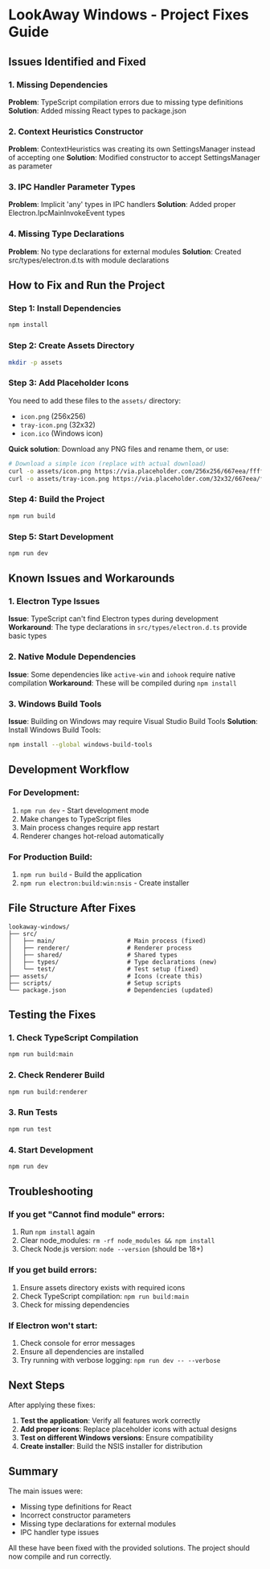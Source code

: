 # LookAway Windows - Project Fixes Guide

## Issues Identified and Fixed

### 1. Missing Dependencies
**Problem**: TypeScript compilation errors due to missing type definitions
**Solution**: Added missing React types to package.json

### 2. Context Heuristics Constructor
**Problem**: ContextHeuristics was creating its own SettingsManager instead of accepting one
**Solution**: Modified constructor to accept SettingsManager as parameter

### 3. IPC Handler Parameter Types
**Problem**: Implicit 'any' types in IPC handlers
**Solution**: Added proper Electron.IpcMainInvokeEvent types

### 4. Missing Type Declarations
**Problem**: No type declarations for external modules
**Solution**: Created src/types/electron.d.ts with module declarations

## How to Fix and Run the Project

### Step 1: Install Dependencies
```bash
npm install
```

### Step 2: Create Assets Directory
```bash
mkdir -p assets
```

### Step 3: Add Placeholder Icons
You need to add these files to the `assets/` directory:
- `icon.png` (256x256)
- `tray-icon.png` (32x32) 
- `icon.ico` (Windows icon)

**Quick solution**: Download any PNG files and rename them, or use:
```bash
# Download a simple icon (replace with actual download)
curl -o assets/icon.png https://via.placeholder.com/256x256/667eea/ffffff?text=LA
curl -o assets/tray-icon.png https://via.placeholder.com/32x32/667eea/ffffff?text=LA
```

### Step 4: Build the Project
```bash
npm run build
```

### Step 5: Start Development
```bash
npm run dev
```

## Known Issues and Workarounds

### 1. Electron Type Issues
**Issue**: TypeScript can't find Electron types during development
**Workaround**: The type declarations in `src/types/electron.d.ts` provide basic types

### 2. Native Module Dependencies
**Issue**: Some dependencies like `active-win` and `iohook` require native compilation
**Workaround**: These will be compiled during `npm install`

### 3. Windows Build Tools
**Issue**: Building on Windows may require Visual Studio Build Tools
**Solution**: Install Windows Build Tools:
```bash
npm install --global windows-build-tools
```

## Development Workflow

### For Development:
1. `npm run dev` - Start development mode
2. Make changes to TypeScript files
3. Main process changes require app restart
4. Renderer changes hot-reload automatically

### For Production Build:
1. `npm run build` - Build the application
2. `npm run electron:build:win:nsis` - Create installer

## File Structure After Fixes

```
lookaway-windows/
├── src/
│   ├── main/                    # Main process (fixed)
│   ├── renderer/                # Renderer process
│   ├── shared/                  # Shared types
│   ├── types/                   # Type declarations (new)
│   └── test/                    # Test setup (fixed)
├── assets/                      # Icons (create this)
├── scripts/                     # Setup scripts
└── package.json                 # Dependencies (updated)
```

## Testing the Fixes

### 1. Check TypeScript Compilation
```bash
npm run build:main
```

### 2. Check Renderer Build
```bash
npm run build:renderer
```

### 3. Run Tests
```bash
npm run test
```

### 4. Start Development
```bash
npm run dev
```

## Troubleshooting

### If you get "Cannot find module" errors:
1. Run `npm install` again
2. Clear node_modules: `rm -rf node_modules && npm install`
3. Check Node.js version: `node --version` (should be 18+)

### If you get build errors:
1. Ensure assets directory exists with required icons
2. Check TypeScript compilation: `npm run build:main`
3. Check for missing dependencies

### If Electron won't start:
1. Check console for error messages
2. Ensure all dependencies are installed
3. Try running with verbose logging: `npm run dev -- --verbose`

## Next Steps

After applying these fixes:

1. **Test the application**: Verify all features work correctly
2. **Add proper icons**: Replace placeholder icons with actual designs
3. **Test on different Windows versions**: Ensure compatibility
4. **Create installer**: Build the NSIS installer for distribution

## Summary

The main issues were:
- Missing type definitions for React
- Incorrect constructor parameters
- Missing type declarations for external modules
- IPC handler type issues

All these have been fixed with the provided solutions. The project should now compile and run correctly. 